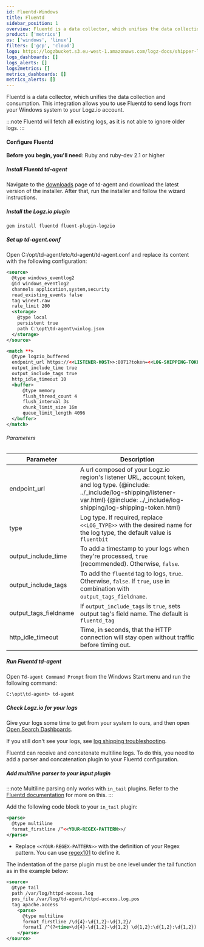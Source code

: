 ```yaml
---
id: Fluentd-Windows
title: Fluentd
sidebar_position: 1
overview: Fluentd is a data collector, which unifies the data collection and consumption. This integration allows you to use Fluentd to send logs from your Windows system to your Logz.io account.
product: ['metrics']
os: ['windows', 'linux']
filters: ['gcp', 'cloud']
logo: https://logzbucket.s3.eu-west-1.amazonaws.com/logz-docs/shipper-logos/aiven-logo.png
logs_dashboards: []
logs_alerts: []
logs2metrics: []
metrics_dashboards: []
metrics_alerts: []
---
```


 
Fluentd is a data collector, which unifies the data collection and consumption. This integration allows you to use Fluentd to send logs from your Windows system to your Logz.io account. 

:::note
Fluentd will fetch all existing logs, as it is not able to ignore older logs.
:::
  

#### Configure Fluentd

**Before you begin, you'll need**:
Ruby and ruby-dev 2.1 or higher

 

	
##### Install Fluentd td-agent

Navigate to the [downloads](https://docs.fluentd.org/installation/install-by-msi) page of td-agent and download the latest version of the installer. After that, run the installer and follow the wizard instructions.

##### Install the Logz.io plugin

```shell
gem install fluentd fluent-plugin-logzio
```

##### Set up td-agent.conf

Open C:/opt/td-agent/etc/td-agent/td-agent.conf and replace its content with the following configuration:

```xml
<source>
  @type windows_eventlog2
  @id windows_eventlog2
  channels application,system,security
  read_existing_events false
  tag winevt.raw
  rate_limit 200
  <storage>
    @type local
    persistent true
    path C:\opt\td-agent\winlog.json
  </storage>
</source>

<match **>
  @type logzio_buffered
  endpoint_url https://<<LISTENER-HOST>>:8071?token=<<LOG-SHIPPING-TOKEN>>&type=<<LOG-TYPE>>
  output_include_time true
  output_include_tags true
  http_idle_timeout 10
  <buffer>
      @type memory
      flush_thread_count 4
      flush_interval 3s
      chunk_limit_size 16m
      queue_limit_length 4096
  </buffer>
</match>
```

###### Parameters

| Parameter | Description |
|---|---|
| endpoint_url | A url composed of your Logz.io region's listener URL, account token, and log type. {@include: ../_include/log-shipping/listener-var.html} {@include: ../_include/log-shipping/log-shipping-token.html} |
| type | Log type. If required, replace `<<LOG_TYPE>>` with the desired name for the log type, the default value is `fluentbit` |
| output_include_time | To add a timestamp to your logs when they're processed, `true` (recommended). Otherwise, `false`. |
| output_include_tags | To add the `fluentd` tag to logs, `true`. Otherwise, `false`. If `true`, use in combination with `output_tags_fieldname`. |
| output_tags_fieldname | If `output_include_tags` is `true`, sets output tag's field name. The default is `fluentd_tag` |
| http_idle_timeout | Time, in seconds, that the HTTP connection will stay open without traffic before timing out. |




##### Run Fluentd td-agent

Open `Td-agent Command Prompt` from the Windows Start menu and run the following command:

```shell
C:\opt\td-agent> td-agent
```

##### Check Logz.io for your logs

Give your logs some time to get from your system to ours, and then open [Open Search Dashboards](https://app.logz.io/#/dashboard/osd).

If you still don't see your logs, see [log shipping troubleshooting]({{site.baseurl}}/user-guide/log-shipping/log-shipping-troubleshooting.html).

 

  

Fluentd can receive and concatenate multiline logs. To do this, you need to add a parser and concatenation plugin to your Fluentd configuration.

 

##### Add multiline parser to your input plugin

:::note
Multiline parsing only works with `in_tail` plugins. Refer to the [Fluentd documentation](https://docs.fluentd.org/parser/multiline) for more on this.
:::
 

Add the following code block to your `in_tail` plugin:

```xml
<parse>
  @type multiline
  format_firstline /^<<YOUR-REGEX-PATTERN>>/
</parse>
```

* Replace `<<YOUR-REGEX-PATTERN>>` with the definition of your Regex pattern. You can use [regex101](https://regex101.com/) to define it.

The indentation of the parse plugin must be one level under the tail function as in the example below:

```xml
<source>
  @type tail
  path /var/log/httpd-access.log
  pos_file /var/log/td-agent/httpd-access.log.pos
  tag apache.access
	<parse>
	  @type multiline
	  format_firstline /\d{4}-\d{1,2}-\d{1,2}/
	  format1 /^(?<time>\d{4}-\d{1,2}-\d{1,2} \d{1,2}:\d{1,2}:\d{1,2}) \[(?<thread>.*)\] (?<level>[^\s]+)(?<message>.*)/
	</parse>
</source>
```
 